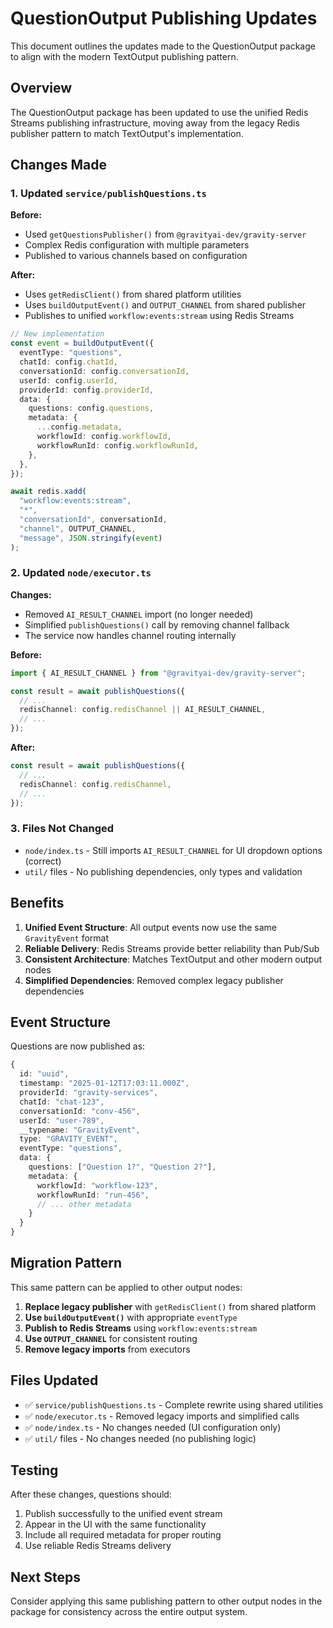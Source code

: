 # QuestionOutput Publishing Updates

This document outlines the updates made to the QuestionOutput package to align with the modern TextOutput publishing pattern.

## Overview

The QuestionOutput package has been updated to use the unified Redis Streams publishing infrastructure, moving away from the legacy Redis publisher pattern to match TextOutput's implementation.

## Changes Made

### 1. Updated `service/publishQuestions.ts`

**Before:**
- Used `getQuestionsPublisher()` from `@gravityai-dev/gravity-server`
- Complex Redis configuration with multiple parameters
- Published to various channels based on configuration

**After:**
- Uses `getRedisClient()` from shared platform utilities
- Uses `buildOutputEvent()` and `OUTPUT_CHANNEL` from shared publisher
- Publishes to unified `workflow:events:stream` using Redis Streams

```typescript
// New implementation
const event = buildOutputEvent({
  eventType: "questions",
  chatId: config.chatId,
  conversationId: config.conversationId,
  userId: config.userId,
  providerId: config.providerId,
  data: {
    questions: config.questions,
    metadata: {
      ...config.metadata,
      workflowId: config.workflowId,
      workflowRunId: config.workflowRunId,
    },
  },
});

await redis.xadd(
  "workflow:events:stream",
  "*",
  "conversationId", conversationId,
  "channel", OUTPUT_CHANNEL,
  "message", JSON.stringify(event)
);
```

### 2. Updated `node/executor.ts`

**Changes:**
- Removed `AI_RESULT_CHANNEL` import (no longer needed)
- Simplified `publishQuestions()` call by removing channel fallback
- The service now handles channel routing internally

**Before:**
```typescript
import { AI_RESULT_CHANNEL } from "@gravityai-dev/gravity-server";

const result = await publishQuestions({
  // ...
  redisChannel: config.redisChannel || AI_RESULT_CHANNEL,
  // ...
});
```

**After:**
```typescript
const result = await publishQuestions({
  // ...
  redisChannel: config.redisChannel,
  // ...
});
```

### 3. Files Not Changed

- `node/index.ts` - Still imports `AI_RESULT_CHANNEL` for UI dropdown options (correct)
- `util/` files - No publishing dependencies, only types and validation

## Benefits

1. **Unified Event Structure**: All output events now use the same `GravityEvent` format
2. **Reliable Delivery**: Redis Streams provide better reliability than Pub/Sub
3. **Consistent Architecture**: Matches TextOutput and other modern output nodes
4. **Simplified Dependencies**: Removed complex legacy publisher dependencies

## Event Structure

Questions are now published as:

```typescript
{
  id: "uuid",
  timestamp: "2025-01-12T17:03:11.000Z",
  providerId: "gravity-services",
  chatId: "chat-123",
  conversationId: "conv-456",
  userId: "user-789",
  __typename: "GravityEvent",
  type: "GRAVITY_EVENT",
  eventType: "questions",
  data: {
    questions: ["Question 1?", "Question 2?"],
    metadata: {
      workflowId: "workflow-123",
      workflowRunId: "run-456",
      // ... other metadata
    }
  }
}
```

## Migration Pattern

This same pattern can be applied to other output nodes:

1. **Replace legacy publisher** with `getRedisClient()` from shared platform
2. **Use `buildOutputEvent()`** with appropriate `eventType`
3. **Publish to Redis Streams** using `workflow:events:stream`
4. **Use `OUTPUT_CHANNEL`** for consistent routing
5. **Remove legacy imports** from executors

## Files Updated

- ✅ `service/publishQuestions.ts` - Complete rewrite using shared utilities
- ✅ `node/executor.ts` - Removed legacy imports and simplified calls
- ✅ `node/index.ts` - No changes needed (UI configuration only)
- ✅ `util/` files - No changes needed (no publishing logic)

## Testing

After these changes, questions should:
1. Publish successfully to the unified event stream
2. Appear in the UI with the same functionality
3. Include all required metadata for proper routing
4. Use reliable Redis Streams delivery

## Next Steps

Consider applying this same publishing pattern to other output nodes in the package for consistency across the entire output system.

